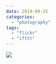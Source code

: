 ```yaml
---
date: 2014-09-25
categories: 
  - "photography"
tags: 
  - "flickr"
  - "ifttt"
---
```


![](https://farm3.staticflickr.com/2945/15168457448_3552341c27_b.jpg)

